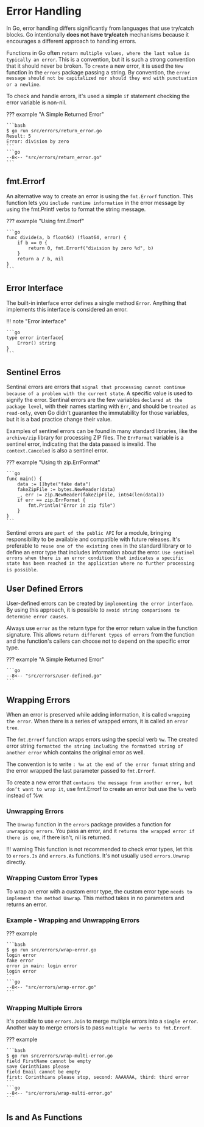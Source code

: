 # Error Handling

In Go, error handling differs significantly from languages that use try/catch blocks. Go intentionally **does not have try/catch** mechanisms because it encourages a different approach to handling errors.

Functions in Go often `return multiple values, where the last value is typically an error`. This is a convention, but it is such a strong convention that it should never be broken. To `create` a new error, it is used the `New` function in the `errors` package passing a string. By convention, the `error message should not be capitalized nor should they end with punctuation or a newline`.

To check and handle errors, it's used a simple `if` statement checking the error variable is non-nil.

??? example "A Simple Returned Error"

    ```bash
    $ go run src/errors/return_error.go
    Result: 5
    Error: division by zero
    ```
    ```go
    --8<-- "src/errors/return_error.go"
    ```

## fmt.Errorf

An alternative way to create an error is using the `fmt.Errorf` function. This function lets you `include runtime information` in the error message by using the fmt.Printf verbs to format the string message.

??? example "Using fmt.Errorf"

    ```go
    func divide(a, b float64) (float64, error) {
        if b == 0 {
            return 0, fmt.Errorf("division by zero %d", b)
        }
        return a / b, nil
    }
    ```

## Error Interface

The built-in interface error defines a single method `Error`. Anything that implements this interface is considered an error.

!!! note "Error interface"

    ```go
    type error interface{
        Error() string
    }
    ```

## Sentinel Erros

Sentinal errors are errors that `signal that processing cannot continue because of a problem with the current state`. A specific value is used to signify the error. Sentinal errors are the few variables `declared at the package level`, with their names starting with `Err`, and should be `treated as read-only`, even Go didn't guarantee the immutability for those variables, but it is a bad practice change their value.

Examples of sentinel errors can be found in many standard libraries, like the `archive/zip` library for processing ZIP files. The `ErrFormat` variable is a sentinel error, indicating that the data passed is invalid. The `context.Canceled` is also a sentinel error.

??? example "Using th zip.ErrFormat"

    ```go
    func main() {
        data := []byte("fake data")
        fakeZipFile := bytes.NewReader(data)
        _, err := zip.NewReader(fakeZipFile, int64(len(data)))
        if err == zip.ErrFormat {
            fmt.Println("Error in zip file")
        }
    }
    ```

Sentinel errors are `part of the public API` for a module, bringing responsibility to be available and compatible with future releases. It's preferable to `reuse one of the existing ones` in the standard library or to define an error type that includes information about the error. `Use sentinel errors when there is an error condition that indicates a specific state has been reached in the application where no further processing is possible`.

## User Defined Errors

User-defined errors can be created by `implementing the error interface`. By using this approach, it is possible to `avoid string comparisons to determine error causes`.

Always use `error` as the return type for the error return value in the function signature. This allows `return different types of errors` from the function and the function's callers can choose not to depend on the specific error type.

??? example "A Simple Returned Error"

    ```go
    --8<-- "src/errors/user-defined.go"
    ```

## Wrapping Errors

When an error is preserved while adding information, it is called `wrapping the error`. When there is a series of wrapped errors, it is called an `error tree`.

The `fmt.Errorf` function wraps errors using the special verb `%w`. The created error string `formatted the string including the formatted string of another error` which contains the original error as well.

The convention is to write `: %w at the end of the error format` string and the error wrapped the last parameter passed to `fmt.Errorf`.

To create a new error that `contains the message from another error, but don’t want to wrap it`, use fmt.Errorf to create an error but use the `%v` verb instead of %w.

### Unwrapping Errors

The `Unwrap` function in the `errors` package provides a function for `unwrapping errors`. You pass an error, and it `returns the wrapped error if there is one`, if there isn't, nil is returned.

!!! warning
    This function is not recommended to check error types, let this to `errors.Is` and `errors.As` functions. It's not usually used `errors.Unwrap` directly.

### Wrapping Custom Error Types

To wrap an error with a custom error type, the custom error type `needs to implement the method Unwrap`. This method takes in no parameters and returns an error.

### Example - Wrapping and Unwrapping Errors

??? example

    ```bash
    $ go run src/errors/wrap-error.go
    login error
    fake error
    error in main: login error
    login error
    ```
    ```go
    --8<-- "src/errors/wrap-error.go"
    ```

### Wrapping Multiple Errors

It's possible to use `errors.Join` to merge multiple errors into a `single error`. Another way to merge errors is to pass `multiple %w verbs to fmt.Errorf`.

??? example

    ```bash
    $ go run src/errors/wrap-multi-error.go
    field FirstName cannot be empty
    save Corinthians please
    field Email cannot be empty
    first: Corinthians please stop, second: AAAAAAA, third: third error
    ```
    ```go
    --8<-- "src/errors/wrap-multi-error.go"
    ```

## Is and As Functions
